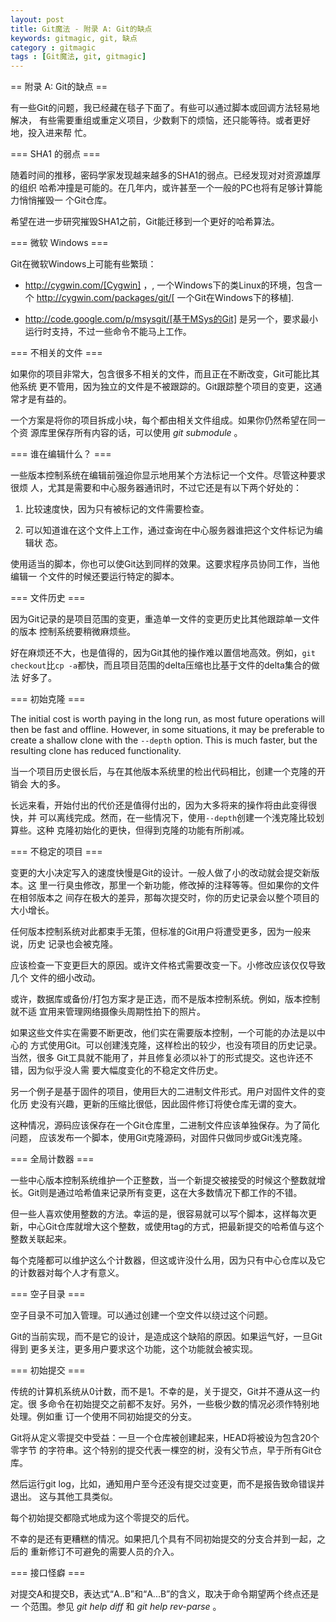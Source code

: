 ```yaml
---
layout: post
title: Git魔法 - 附录 A: Git的缺点
keywords: gitmagic, git, 缺点
category : gitmagic
tags : [Git魔法, git, gitmagic]
---
```

== 附录 A: Git的缺点 ==

有一些Git的问题，我已经藏在毯子下面了。有些可以通过脚本或回调方法轻易地解决，
有些需要重组或重定义项目，少数剩下的烦恼，还只能等待。或者更好地，投入进来帮
忙。

=== SHA1 的弱点 ===

随着时间的推移，密码学家发现越来越多的SHA1的弱点。已经发现对对资源雄厚的组织
哈希冲撞是可能的。在几年内，或许甚至一个一般的PC也将有足够计算能力悄悄摧毁一
个Git仓库。

希望在进一步研究摧毁SHA1之前，Git能迁移到一个更好的哈希算法。

=== 微软 Windows ===

Git在微软Windows上可能有些繁琐：

- http://cygwin.com/[Cygwin] ，, 一个Windows下的类Linux的环境，包含一个 http://cygwin.com/packages/git/[ 一个Git在Windows下的移植].

- http://code.google.com/p/msysgit/[基于MSys的Git] 是另一个，要求最小运行时支持，不过一些命令不能马上工作。
  
=== 不相关的文件 ===

如果你的项目非常大，包含很多不相关的文件，而且正在不断改变，Git可能比其他系统
更不管用，因为独立的文件是不被跟踪的。Git跟踪整个项目的变更，这通常才是有益的。

一个方案是将你的项目拆成小块，每个都由相关文件组成。如果你仍然希望在同一个资
源库里保存所有内容的话，可以使用 *git submodule* 。

=== 谁在编辑什么？ ===

一些版本控制系统在编辑前强迫你显示地用某个方法标记一个文件。尽管这种要求很烦
人，尤其是需要和中心服务器通讯时，不过它还是有以下两个好处的：

  1. 比较速度快，因为只有被标记的文件需要检查。

  2. 可以知道谁在这个文件上工作，通过查询在中心服务器谁把这个文件标记为编辑状
     态。

使用适当的脚本，你也可以使Git达到同样的效果。这要求程序员协同工作，当他编辑一
个文件的时候还要运行特定的脚本。

=== 文件历史 ===

因为Git记录的是项目范围的变更，重造单一文件的变更历史比其他跟踪单一文件的版本
控制系统要稍微麻烦些。

好在麻烦还不大，也是值得的，因为Git其他的操作难以置信地高效。例如，`git
checkout`比`cp -a`都快，而且项目范围的delta压缩也比基于文件的delta集合的做法
好多了。

=== 初始克隆 ===

The initial cost is worth paying in the long run, as most future operations will then be fast and offline. However, in some situations, it may be preferable to create a shallow clone with the `--depth` option. This is much faster, but the resulting clone has reduced functionality.

当一个项目历史很长后，与在其他版本系统里的检出代码相比，创建一个克隆的开销会
大的多。

长远来看，开始付出的代价还是值得付出的，因为大多将来的操作将由此变得很快，并
可以离线完成。然而，在一些情况下，使用`--depth`创建一个浅克隆比较划算些。这种
克隆初始化的更快，但得到克隆的功能有所削减。

=== 不稳定的项目 ===

变更的大小决定写入的速度快慢是Git的设计。一般人做了小的改动就会提交新版本。这
里一行臭虫修改，那里一个新功能，修改掉的注释等等。但如果你的文件在相邻版本之
间存在极大的差异，那每次提交时，你的历史记录会以整个项目的大小增长。









任何版本控制系统对此都束手无策，但标准的Git用户将遭受更多，因为一般来说，历史
记录也会被克隆。

应该检查一下变更巨大的原因。或许文件格式需要改变一下。小修改应该仅仅导致几个
文件的细小改动。

或许，数据库或备份/打包方案才是正选，而不是版本控制系统。例如，版本控制就不适
宜用来管理网络摄像头周期性拍下的照片。

如果这些文件实在需要不断更改，他们实在需要版本控制，一个可能的办法是以中心的
方式使用Git。可以创建浅克隆，这样检出的较少，也没有项目的历史记录。当然，很多
Git工具就不能用了，并且修复必须以补丁的形式提交。这也许还不错，因为似乎没人需
要大幅度变化的不稳定文件历史。

另一个例子是基于固件的项目，使用巨大的二进制文件形式。用户对固件文件的变化历
史没有兴趣，更新的压缩比很低，因此固件修订将使仓库无谓的变大。

这种情况，源码应该保存在一个Git仓库里，二进制文件应该单独保存。为了简化问题，
应该发布一个脚本，使用Git克隆源码，对固件只做同步或Git浅克隆。

=== 全局计数器 ===

一些中心版本控制系统维护一个正整数，当一个新提交被接受的时候这个整数就增长。Git则是通过哈希值来记录所有变更，这在大多数情况下都工作的不错。

但一些人喜欢使用整数的方法。幸运的是，很容易就可以写个脚本，这样每次更新，中心Git仓库就增大这个整数，或使用tag的方式，把最新提交的哈希值与这个整数关联起来。

每个克隆都可以维护这么个计数器，但这或许没什么用，因为只有中心仓库以及它的计数器对每个人才有意义。

=== 空子目录 ===

空子目录不可加入管理。可以通过创建一个空文件以绕过这个问题。

Git的当前实现，而不是它的设计，是造成这个缺陷的原因。如果运气好，一旦Git得到
更多关注，更多用户要求这个功能，这个功能就会被实现。

=== 初始提交 ===

传统的计算机系统从0计数，而不是1。不幸的是，关于提交，Git并不遵从这一约定。很
多命令在初始提交之前都不友好。另外，一些极少数的情况必须作特别地处理。例如重
订一个使用不同初始提交的分支。

Git将从定义零提交中受益：一旦一个仓库被创建起来，HEAD将被设为包含20个零字节
的字符串。这个特别的提交代表一棵空的树，没有父节点，早于所有Git仓库。

然后运行git log，比如，通知用户至今还没有提交过变更，而不是报告致命错误并退出。
这与其他工具类似。

每个初始提交都隐式地成为这个零提交的后代。

不幸的是还有更糟糕的情况。如果把几个具有不同初始提交的分支合并到一起，之后的
重新修订不可避免的需要人员的介入。

=== 接口怪癖 ===

对提交A和提交B，表达式“A..B”和“A...B”的含义，取决于命令期望两个终点还是一
个范围。参见 *git help diff* 和 *git help rev-parse* 。
